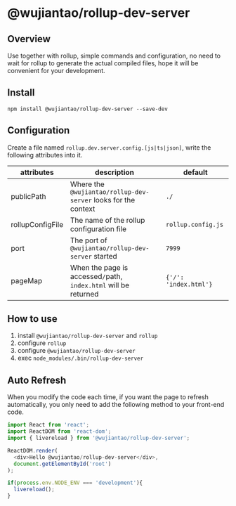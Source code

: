 # @wujiantao/rollup-dev-server

## Overview
Use together with rollup, simple commands and configuration, no need to wait for rollup to generate the actual compiled files, hope it will be convenient for your development.

## Install 
`npm install @wujiantao/rollup-dev-server --save-dev`

## Configuration

Create a file named `rollup.dev.server.config.[js|ts|json]`, write the following attributes into it.

|attributes|description|default|
|--|--|--|
|publicPath|Where the `@wujiantao/rollup-dev-server` looks for the context|`./`|
|rollupConfigFile|The name of the rollup configuration file|`rollup.config.js`|
|port|The port of `@wujiantao/rollup-dev-server` started|`7999`|
|pageMap|When the page is accessed`/`path, `index.html` will be returned|`{'/': 'index.html'}`|

## How to use

1. install `@wujiantao/rollup-dev-server` and `rollup`
2. configure `rollup`
3. configure `@wujiantao/rollup-dev-server`
4. exec `node_modules/.bin/rollup-dev-server`

## Auto Refresh

When you modify the code each time, if you want the page to refresh automatically, you only need to add the following method to your front-end code.

```js
import React from 'react';
import ReactDOM from 'react-dom';
import { livereload } from '@wujiantao/rollup-dev-server';

ReactDOM.render(
  <div>Hello @wujiantao/rollup-dev-server</div>,
  document.getElementById('root')
);

if(process.env.NODE_ENV === 'development'){
  livereload();
}
```

